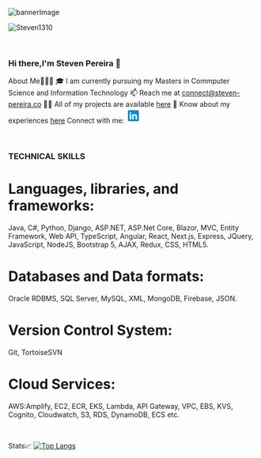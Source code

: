 <!--
**Steven1310/Steven1310** is a ✨ _special_ ✨ repository because its `README.md` (this file) appears on your GitHub profile.

Here are some ideas to get you started:

- 🔭 I’m currently working on ...
- 🌱 I’m currently learning ...
- 👯 I’m looking to collaborate on ...
- 🤔 I’m looking for help with ...
- 💬 Ask me about ...
- 📫 How to reach me: ...
- 😄 Pronouns: ...
- ⚡ Fun fact: ...
-->

<!-- MAIN BANNER IMAGE -->

![bannerImage](./assets/images/github-banner.gif)

<!--  PROFILE VISIT COUNTER  --><p align="top"> <img src="https://komarev.com/ghpvc/?username=Steven1310&label=Profile%20views&color=36363b&style=flat" alt="Steven1310" /></p>
<br>

### Hi there,I'm Steven Pereira 👋

<p>
About Me🧑🏼‍💻
🎓 I am currently pursuing my Masters in Commputer Science and Information Technology
📫 Reach me at <a href="mailto:connect@steven-pereira.co" target="_blank">connect@steven-pereira.co</a>
👨‍💻 All of my projects are available <a href="">here</a>
📄 Know about my experiences <a href="">here</a>
Connect with me:
<a href="https://www.linkedin.com/in/steven-pereira-33a933169/">
<img src="./assets/images/linkedin.png" alt="alternate text"
width="30px" height="height">
</a>
</p>

<br>

### TECHNICAL SKILLS

# Languages, libraries, and frameworks:

Java, C#, Python, Django, ASP.NET, ASP.Net Core, Blazor, MVC, Entity Framework, Web API, TypeScript, Angular, React, Next.js, Express, JQuery, JavaScript, NodeJS, Bootstrap 5, AJAX, Redux, CSS, HTML5.

# Databases and Data formats:

Oracle RDBMS, SQL Server, MySQL, XML, MongoDB, Firebase, JSON.

# Version Control System:

Git, TortoiseSVN

# Cloud Services:

AWS:Amplify, EC2, ECR, EKS, Lambda, API Gateway, VPC, EBS, KVS, Cognito, Cloudwatch, S3, RDS, DynamoDB, ECS etc.

<br>

Stats📈
[![Top Langs](https://github-readme-stats.vercel.app/api/top-langs/?username=Steven1310&layout=compact)](https://github.com/Steven1310)
